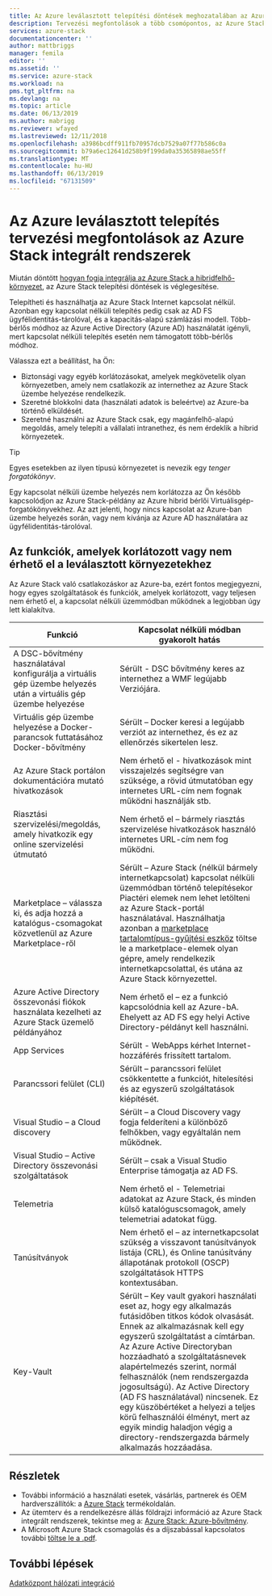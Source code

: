 ```yaml
---
title: Az Azure leválasztott telepítési döntések meghozatalában az Azure Stack integrált rendszerek |} A Microsoft Docs
description: Tervezési megfontolások a több csomópontos, az Azure Stack Azure-kapcsolattal rendelkező központi telepítések központi telepítési határozza meg.
services: azure-stack
documentationcenter: ''
author: mattbriggs
manager: femila
editor: ''
ms.assetid: ''
ms.service: azure-stack
ms.workload: na
pms.tgt_pltfrm: na
ms.devlang: na
ms.topic: article
ms.date: 06/13/2019
ms.author: mabrigg
ms.reviewer: wfayed
ms.lastreviewed: 12/11/2018
ms.openlocfilehash: a3986bcdff911fb70957dcb7529a07f77b586c0a
ms.sourcegitcommit: b79a6ec12641d258b9f199da0a35365898ae55ff
ms.translationtype: MT
ms.contentlocale: hu-HU
ms.lasthandoff: 06/13/2019
ms.locfileid: "67131509"
---
```

# <a name="azure-disconnected-deployment-planning-decisions-for-azure-stack-integrated-systems"></a>Az Azure leválasztott telepítés tervezési megfontolások az Azure Stack integrált rendszerek
Miután döntött [hogyan fogja integrálja az Azure Stack a hibridfelhő-környezet](azure-stack-connection-models.md), az Azure Stack telepítési döntések is véglegesítése.

Telepítheti és használhatja az Azure Stack Internet kapcsolat nélkül. Azonban egy kapcsolat nélküli telepítés pedig csak az AD FS ügyfélidentitás-tárolóval, és a kapacitás-alapú számlázási modell. Több-bérlős módhoz az Azure Active Directory (Azure AD) használatát igényli, mert kapcsolat nélküli telepítés esetén nem támogatott több-bérlős módhoz. 

Válassza ezt a beállítást, ha Ön:
- Biztonsági vagy egyéb korlátozásokat, amelyek megkövetelik olyan környezetben, amely nem csatlakozik az internethez az Azure Stack üzembe helyezése rendelkezik.
- Szeretné blokkolni data (használati adatok is beleértve) az Azure-ba történő elküldését.
- Szeretné használni az Azure Stack csak, egy magánfelhő-alapú megoldás, amely telepíti a vállalati intranethez, és nem érdeklik a hibrid környezetek.

> [!TIP]
> Egyes esetekben az ilyen típusú környezetet is nevezik egy *tenger forgatókönyv*.

Egy kapcsolat nélküli üzembe helyezés nem korlátozza az Ön később kapcsolódjon az Azure Stack-példány az Azure hibrid bérlői Virtuálisgép-forgatókönyvekhez. Az azt jelenti, hogy nincs kapcsolat az Azure-ban üzembe helyezés során, vagy nem kívánja az Azure AD használatára az ügyfélidentitás-tárolóval.

## <a name="features-that-are-impaired-or-unavailable-in-disconnected-deployments"></a>Az funkciók, amelyek korlátozott vagy nem érhető el a leválasztott környezetekhez 
Az Azure Stack való csatlakozáskor az Azure-ba, ezért fontos megjegyezni, hogy egyes szolgáltatások és funkciók, amelyek korlátozott, vagy teljesen nem érhető el, a kapcsolat nélküli üzemmódban működnek a legjobban úgy lett kialakítva. 

|Funkció|Kapcsolat nélküli módban gyakorolt hatás|
|-----|-----|
|A DSC-bővítmény használatával konfigurálja a virtuális gép üzembe helyezés után a virtuális gép üzembe helyezése|Sérült - DSC bővítmény keres az internethez a WMF legújabb Verziójára.|
|Virtuális gép üzembe helyezése a Docker-parancsok futtatásához Docker-bővítmény|Sérült – Docker keresi a legújabb verziót az internethez, és ez az ellenőrzés sikertelen lesz.|
|Az Azure Stack portálon dokumentációra mutató hivatkozások|Nem érhető el - hivatkozások mint visszajelzés segítségre van szüksége, a rövid útmutatóban egy internetes URL-cím nem fognak működni használják stb.|
|Riasztási szervizelési/megoldás, amely hivatkozik egy online szervizelési útmutató|Nem érhető el – bármely riasztás szervizelése hivatkozások használó internetes URL-cím nem fog működni.|
|Marketplace – válassza ki, és adja hozzá a katalógus-csomagokat közvetlenül az Azure Marketplace-ről|Sérült – Azure Stack (nélkül bármely internetkapcsolat) kapcsolat nélküli üzemmódban történő telepítésekor Piactéri elemek nem lehet letölteni az Azure Stack-portál használatával. Használhatja azonban a [marketplace tartalomtípus-gyűjtési eszköz](azure-stack-download-azure-marketplace-item.md) töltse le a marketplace-elemek olyan gépre, amely rendelkezik internetkapcsolattal, és utána az Azure Stack környezettel.|
|Azure Active Directory összevonási fiókok használata kezelheti az Azure Stack üzemelő példányához|Nem érhető el – ez a funkció kapcsolódnia kell az Azure-bA. Ehelyett az AD FS egy helyi Active Directory-példányt kell használni.|
|App Services|Sérült - WebApps kérhet Internet-hozzáférés frissített tartalom.|
|Parancssori felület (CLI)|Sérült – parancssori felület csökkentette a funkciót, hitelesítési és az egyszerű szolgáltatások kiépítését.|
|Visual Studio – a Cloud discovery|Sérült – a Cloud Discovery vagy fogja felderíteni a különböző felhőkben, vagy egyáltalán nem működnek.|
|Visual Studio – Active Directory összevonási szolgáltatások|Sérült – csak a Visual Studio Enterprise támogatja az AD FS.
Telemetria|Nem érhető el - Telemetriai adatokat az Azure Stack, és minden külső katalóguscsomagok, amely telemetriai adatokat függ.|
|Tanúsítványok|Nem érhető el – az internetkapcsolat szükség a visszavont tanúsítványok listája (CRL), és Online tanúsítvány állapotának protokoll (OSCP) szolgáltatások HTTPS kontextusában.|
|Key-Vault|Sérült – Key vault gyakori használati eset az, hogy egy alkalmazás futásidőben titkos kódok olvasását. Ennek az alkalmazásnak kell egy egyszerű szolgáltatást a címtárban. Az Azure Active Directoryban hozzáadható a szolgáltatásnevek alapértelmezés szerint, normál felhasználók (nem rendszergazda jogosultságú). Az Active Directory (AD FS használatával) nincsenek. Ez egy küszöbértéket a helyezi a teljes körű felhasználói élményt, mert az egyik mindig haladjon végig a directory-rendszergazda bármely alkalmazás hozzáadása.| 

## <a name="learn-more"></a>Részletek
- További információ a használati esetek, vásárlás, partnerek és OEM hardverszállítók: a [Azure Stack](https://azure.microsoft.com/overview/azure-stack/) termékoldalán.
- Az ütemterv és a rendelkezésre állás földrajzi információ az Azure Stack integrált rendszerek, tekintse meg a: [Azure Stack: Azure-bővítmény](https://azure.microsoft.com/resources/azure-stack-an-extension-of-azure/). 
- A Microsoft Azure Stack csomagolás és a díjszabással kapcsolatos további [töltse le a .pdf](https://azure.microsoft.com/mediahandler/files/resourcefiles/5bc3f30c-cd57-4513-989e-056325eb95e1/Azure-Stack-packaging-and-pricing-datasheet.pdf). 

## <a name="next-steps"></a>További lépések
[Adatközpont hálózati integráció](azure-stack-network.md)
